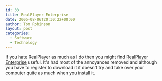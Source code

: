 ```yaml
---
id: 33
title: RealPlayer Enterprise
date: 2005-08-06T20:30:22+00:00
author: Tom Robinson
layout: post
categories:
  - Software
  - Technology
---
```

If you hate RealPlayer as much as I do then you might find [RealPlayer Enterprise](http://www.realnetworks.com/products/rpe/) useful. It's had most of the annoyances removed and although you have to register to download it it doesn't try and take over your computer quite as much when you install it.